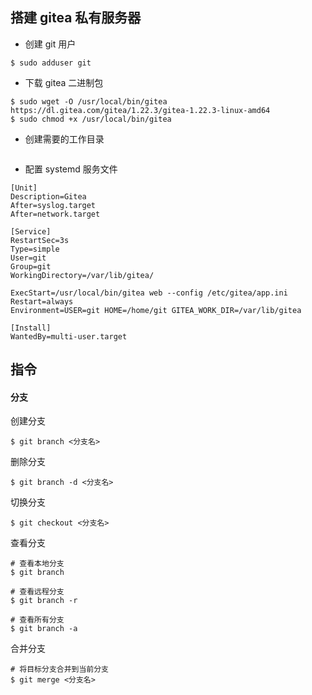 ## 搭建 gitea 私有服务器

- 创建 git 用户

```shell
$ sudo adduser git
```

- 下载 gitea 二进制包

```shell
$ sudo wget -O /usr/local/bin/gitea https://dl.gitea.com/gitea/1.22.3/gitea-1.22.3-linux-amd64
$ sudo chmod +x /usr/local/bin/gitea
```

- 创建需要的工作目录

```shell

```

- 配置 systemd 服务文件

```shell
[Unit]
Description=Gitea
After=syslog.target
After=network.target

[Service]
RestartSec=3s
Type=simple
User=git
Group=git
WorkingDirectory=/var/lib/gitea/

ExecStart=/usr/local/bin/gitea web --config /etc/gitea/app.ini
Restart=always
Environment=USER=git HOME=/home/git GITEA_WORK_DIR=/var/lib/gitea

[Install]
WantedBy=multi-user.target
```

## 指令

#### 分支

创建分支

```shell
$ git branch <分支名>
```

删除分支

```shell
$ git branch -d <分支名>
```

切换分支

```shell
$ git checkout <分支名>
```

查看分支

```shell
# 查看本地分支
$ git branch

# 查看远程分支
$ git branch -r

# 查看所有分支
$ git branch -a
```

合并分支

```shell
# 将目标分支合并到当前分支
$ git merge <分支名>
```
